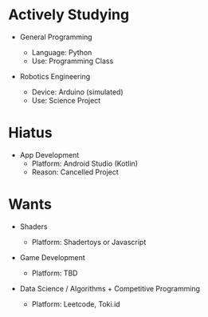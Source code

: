 # Actively Studying

* General Programming
    * Language: Python
    * Use: Programming Class

* Robotics Engineering
    * Device: Arduino (simulated)
    * Use: Science Project

# Hiatus

* App Development
    * Platform: Android Studio (Kotlin)
    * Reason: Cancelled Project

# Wants

* Shaders
    * Platform: Shadertoys or Javascript

* Game Development
    * Platform: TBD

* Data Science / Algorithms + Competitive Programming
    * Platform: Leetcode, Toki.id